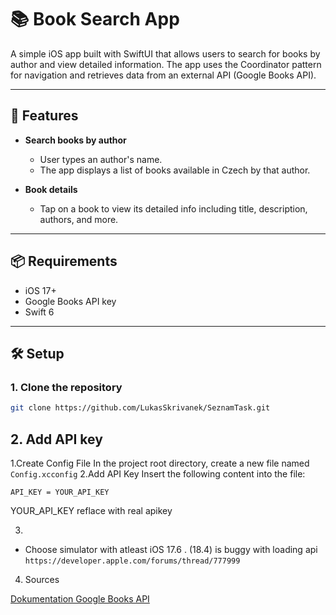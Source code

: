 # 📚 Book Search App

A simple iOS app built with SwiftUI that allows users to search for books by author and view detailed information. The app uses the Coordinator pattern for navigation and retrieves data from an external API (Google Books API).

---

## 🚀 Features

- **Search books by author**
  - User types an author's name.
  - The app displays a list of books available in Czech by that author.

- **Book details**
  - Tap on a book to view its detailed info including title, description, authors, and more.

---

## 📦 Requirements

- iOS 17+
- Google Books API key
- Swift 6

---

## 🛠️ Setup

### 1. Clone the repository

```bash
git clone https://github.com/LukasSkrivanek/SeznamTask.git
```

## 2. Add API key

1.Create Config File
In the project root directory, create a new file named ```Config.xcconfig```
2.Add API Key
Insert the following content into the file:

```plaintext
API_KEY = YOUR_API_KEY
```
YOUR_API_KEY reflace with real apikey

3. 

- Choose simulator with atleast iOS 17.6 .
(18.4) is buggy with loading api ```https://developer.apple.com/forums/thread/777999```

4. Sources
   
[Dokumentation Google Books API](https://developers.google.com/books/docs/v1/using)

